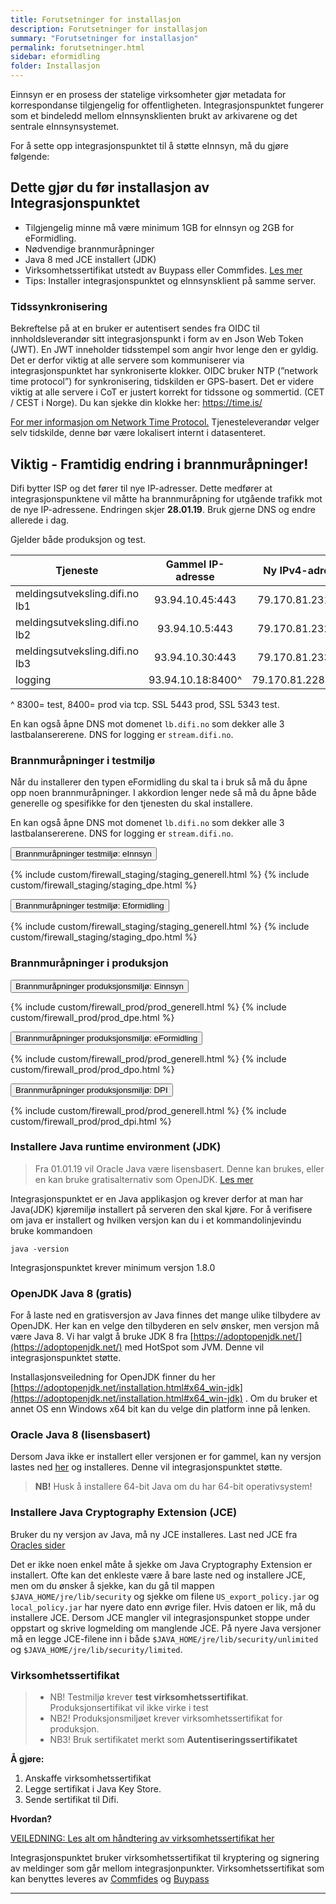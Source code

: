 ```yaml
---
title: Forutsetninger for installasjon
description: Forutsetninger for installasjon
summary: "Forutsetninger for installasjon"
permalink: forutsetninger.html
sidebar: eformidling
folder: Installasjon
---
```


Einnsyn er en prosess der statelige virksomheter gjør metadata for korrespondanse tilgjengelig for offentligheten. Integrasjonspunktet fungerer som et bindeledd mellom eInnsynsklienten brukt av arkivarene og det sentrale eInnsynsystemet.

For å sette opp integrasjonspunktet til å støtte eInnsyn, må du gjøre følgende: 


## Dette gjør du før installasjon av Integrasjonspunktet

+ Tilgjengelig minne må være minimum 1GB for eInnsyn og 2GB for eFormidling.
+ Nødvendige brannmuråpninger
+ Java 8 med JCE installert (JDK)
+ Virksomhetssertifikat utstedt av Buypass eller Commfides. [Les mer](http://difi.github.io/eformidling/virksomhetssertifikat.html)
+ Tips: Installer integrasjonspunktet og eInnsynsklient på samme server.

### Tidssynkronisering
Bekreftelse på at en bruker er autentisert sendes fra OIDC til innholdsleverandør sitt integrasjonspunkt i form av en Json Web Token (JWT). En JWT inneholder tidsstempel som angir hvor lenge den er gyldig. Det er derfor viktig at alle servere som kommuniserer via integrasjonspunktet har synkroniserte klokker. OIDC bruker NTP (”network time protocol”) for synkronisering, tidskilden er GPS-basert. Det er videre viktig at alle servere i CoT er justert korrekt for tidssone og sommertid. (CET / CEST i Norge). Du kan sjekke din klokke her: https://time.is/ 

[For mer informasjon om Network Time Protocol.](https://no.wikipedia.org/wiki/Network_Time_Protocol)
Tjenesteleverandør velger selv tidskilde, denne bør være lokalisert internt i datasenteret.

## Viktig - Framtidig endring i brannmuråpninger! 
Difi bytter ISP og det fører til nye IP-adresser. Dette medfører at integrasjonspunktene vil måtte ha brannmuråpning for utgående trafikk mot de nye IP-adressene. Endringen skjer **28.01.19**. Bruk gjerne DNS og endre allerede i dag.

Gjelder både produksjon og test.


|    Tjeneste     | Gammel IP-adresse  | Ny IPv4-adresse | Ny IPv6-adresse |
| ------------- |:-------------:| :-----:| :------:|
| meldingsutveksling.difi.no lb1 | 93.94.10.45:443 | 79.170.81.231:443 | 2001:67c:2d68:d1f1::1b:1 |
| meldingsutveksling.difi.no lb2 | 93.94.10.5:443 | 79.170.81.232:443 | 2001:67c:2d68:d1f1::1b:2 | 
| meldingsutveksling.difi.no lb3 | 93.94.10.30:443 | 79.170.81.233:443 | 2001:67c:2d68:d1f1::1b:3 | 
| logging | 93.94.10.18:8400^ | 79.170.81.228:8400^ | 2001:67c:2d68:d1f1::56:1  | 

^ 8300= test, 8400= prod via tcp. SSL 5443 prod, SSL 5343 test.

En kan også åpne DNS mot domenet ```lb.difi.no``` som dekker alle 3 lastbalansererene. DNS for logging er ```stream.difi.no```.

### Brannmuråpninger i testmiljø

Når du installerer den typen eFormidling du skal ta i bruk så må du åpne opp noen brannmuråpninger. I akkordion lenger nede så må du åpne både generelle og spesifikke for den tjenesten du skal installere.

En kan også åpne DNS mot domenet ```lb.difi.no``` som dekker alle 3 lastbalansererene. DNS for logging er ```stream.difi.no```.

<button data-toggle="collapse" data-target="#demo">Brannmuråpninger testmiljø: eInnsyn</button>
<div id="demo" class="collapse">
  {% include custom/firewall_staging/staging_generell.html %} 
  {% include custom/firewall_staging/staging_dpe.html %}
</div>

<button data-toggle="collapse" data-target="#demo2">Brannmuråpninger testmiljø: Eformidling</button>
<div id="demo2" class="collapse">
 {% include custom/firewall_staging/staging_generell.html %} 
  {% include custom/firewall_staging/staging_dpo.html %}
</div>


<!--<button data-toggle="collapse" data-target="#demo3">Brannmuråpninger testmiljø: DPI</button>
<div id="demo3" class="collapse">
 {% include custom/firewall_staging/staging_generell.html %} 
  {% include custom/firewall_staging/staging_dpi.html %}
</div>
-->

### Brannmuråpninger i produksjon

<button data-toggle="collapse" data-target="#demo4">Brannmuråpninger produksjonsmiljø: Einnsyn</button>
<div id="demo4" class="collapse">
  {% include custom/firewall_prod/prod_generell.html %} 
  {% include custom/firewall_prod/prod_dpe.html %}
</div>

<button data-toggle="collapse" data-target="#demo5">Brannmuråpninger produksjonsmiljø: eFormidling</button>
<div id="demo5" class="collapse">
  {% include custom/firewall_prod/prod_generell.html %} 
  {% include custom/firewall_prod/prod_dpo.html %}
</div>

<button data-toggle="collapse" data-target="#demo6">Brannmuråpninger produksjonsmiljø: DPI</button>
<div id="demo6" class="collapse">
  {% include custom/firewall_prod/prod_generell.html %} 
  {% include custom/firewall_prod/prod_dpi.html %}
</div>

### Installere Java runtime environment (JDK)

> Fra 01.01.19 vil Oracle Java være lisensbasert. Denne kan brukes, eller en kan bruke gratisalternativ som OpenJDK. [Les mer](https://www.oracle.com/corporate/pressrelease/java-se-subscription-offering-062118.html)

Integrasjonspunktet er en Java applikasjon og krever derfor at man har Java(JDK) kjøremiljø installert på serveren den skal kjøre.
For å verifisere om java er installert og hvilken versjon kan du i et kommandolinjevindu bruke kommandoen

```
java -version
```

Integrasjonspunktet krever minimum versjon 1.8.0

### OpenJDK Java 8 (gratis)
For å laste ned en gratisversjon av Java finnes det mange ulike tilbydere av OpenJDK. Her kan en velge den tilbyderen en selv ønsker, men versjon må være Java 8. Vi har valgt å bruke JDK 8 fra [https://adoptopenjdk.net/](https://adoptopenjdk.net/) med HotSpot som JVM. Denne vil integrasjonspunktet støtte. 

Installasjonsveiledning for OpenJDK finner du her [https://adoptopenjdk.net/installation.html#x64_win-jdk](https://adoptopenjdk.net/installation.html#x64_win-jdk) . Om du bruker et annet OS enn Windows x64 bit kan du velge din platform inne på lenken.

### Oracle Java 8 (lisensbasert)
Dersom Java ikke er installert eller versjonen er for gammel, kan ny versjon lastes ned [her](http://www.oracle.com/technetwork/java/javase/downloads/jdk8-downloads-2133151.html) og installeres. Denne vil integrasjonspunktet støtte.

> **NB!** Husk å installere 64-bit Java om du har 64-bit operativsystem! 

### Installere Java Cryptography Extension (JCE)

Bruker du ny versjon av Java, må ny JCE installeres. Last ned JCE fra [Oracles sider](http://www.oracle.com/technetwork/java/javase/downloads/jce8-download-2133166.html)

Det er ikke noen enkel måte å sjekke om Java Cryptography Extension er installert. Ofte kan det enkleste være å bare laste ned og installere JCE, men om du ønsker å sjekke, kan du gå til mappen ```$JAVA_HOME/jre/lib/security``` og sjekke om filene ```US_export_policy.jar``` og ```local_policy.jar``` har nyere dato enn øvrige filer. Hvis datoen er lik, må du installere JCE.
Dersom JCE mangler vil integrasjonspunket stoppe under oppstart og skrive logmelding om manglende JCE. På nyere Java versjoner må en legge JCE-filene inn i både ```$JAVA_HOME/jre/lib/security/unlimited ``` og ```$JAVA_HOME/jre/lib/security/limited```.

### Virksomhetssertifikat

> * NB! Testmiljø krever **test virksomhetssertifikat**. Produksjonsertifikat vil ikke virke i test
> * NB2! Produksjonsmiljøet krever virksomhetssertifikat for produksjon. 
> * NB3! Bruk sertifikatet merkt som **Autentiseringssertifikatet**

**Å gjøre:**
1. Anskaffe virksomhetssertifikat
2. Legge sertifikat i Java Key Store.
3. Sende sertifikat til Difi.

**Hvordan?**

[VEILEDNING: Les alt om håndtering av virksomhetssertifikat her](http://difi.github.io/eformidling/virksomhetssertifikat.html)

Integrasjonspunktet bruker virksomhetssertifikat til kryptering og signering av meldinger som går mellom integrasjonpunkter.
Virksomhetssertifikat som kan benyttes leveres av [Commfides](https://www.commfides.com/e-ID/Bestill-Commfides-Virksomhetssertifikat.html) og [Buypass](http://www.buypass.no/bedrift/produkter-og-tjenester/buypass-virksomhetssertifikat)

***
